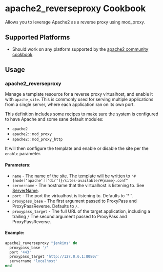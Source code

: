 # apache2_reverseproxy Cookbook

Allows you to leverage Apache2 as a reverse proxy using mod_proxy.

## Supported Platforms

* Should work on any platform supported by the [apache2 community cookbook](http://community.opscode.com/cookbooks/apache2).

## Usage

### apache2\_reverseproxy

Manage a template resource for a reverse proxy virtualhost, and enable it with
`apache_site`. This is commonly used for serving multiple applications from a
single server, where each application ran on its own port.

This definition includes some recipes to make sure the system is configured to
have Apache and some sane default modules:

* `apache2`
* `apache2::mod_proxy`
* `apache2::mod_proxy_http`

It will then configure the template and enable or disable the site per the
`enable` parameter.

#### Parameters:

* `name` - The name of the site. The template will be written to
`"#{node['apache']['dir']}/sites-available/#{name}.conf"`
* `servername` - The hostname that the virtualhost is listening to. See
[ServerName](http://httpd.apache.org/docs/2.2/mod/core.html#servername).
* `port` - The port the virtualhost is listening to. Defaults to `*``.
* `proxypass_base` - The first argument passed to ProxyPass and
ProxyPassReverse. Defaults to `/`.
* `proxypass_target` - The full URL of the target application, including a
trailing `/` The second argument passed to ProxyPass and ProxyPassReverse.

#### Example:

```ruby
apache2_reverseproxy "jenkins" do
  proxypass_base '/'
  port '443'
  proxypass_target 'http://127.0.0.1:8080/'
  servername 'localhost'
end
```
